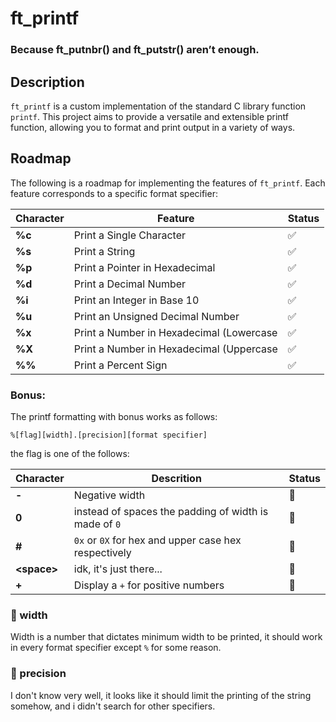 # ft_printf

### **Because ft_putnbr() and ft_putstr() aren’t enough.**

## Description

`ft_printf` is a custom implementation of the standard C library function `printf`. This project aims to provide a versatile and extensible printf function, allowing you to format and print output in a variety of ways.

## Roadmap

The following is a roadmap for implementing the features of `ft_printf`. Each feature corresponds to a specific format specifier:

Character | Feature | Status
---|---|---
**%c** | Print a Single Character | :white_check_mark:
**%s** | Print a String | :white_check_mark:
**%p** | Print a Pointer in Hexadecimal | :white_check_mark:
**%d** | Print a Decimal Number | :white_check_mark:
**%i** | Print an Integer in Base 10 | :white_check_mark:
**%u** | Print an Unsigned Decimal Number | :white_check_mark:
**%x** | Print a Number in Hexadecimal (Lowercase | :white_check_mark:
**%X** | Print a Number in Hexadecimal (Uppercase | :white_check_mark:
**%%** | Print a Percent Sign | :white_check_mark:

### Bonus:

The printf formatting with bonus works as follows:

```
%[flag][width].[precision][format specifier]
```

the flag is one of the follows:

Character | Descrition | Status
---|---|---
**-** | Negative width | :construction:
**0** | instead of spaces the padding of width is made of `0` | :construction:
**#** | `0x` or `0X` for hex and upper case hex respectively | :construction:
**\<space>** | idk, it's just there... | :construction:
**+** | Display a `+` for positive numbers | :construction:

### :construction: width

Width is a number that dictates minimum width to be printed, it should work in every format specifier except `%` for some reason.

### :construction: precision

I don't know very well, it looks like it should limit the printing of the string somehow, and i didn't search for other specifiers.

